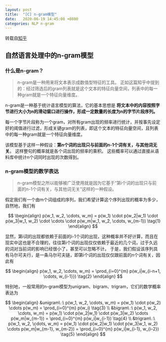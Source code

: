 ```yaml
---
layout: post
title:  "[C] n-gram模型"
date:   2020-06-19 14:45:08 +0800
categories: NLP n-gram
---
```


转载自[知乎](https://zhuanlan.zhihu.com/p/32829048)

## 自然语言处理中的n-gram模型
### 什么是n-gram？
> n-gram是一种用来将文本表示成数值型特征的工具。
> 正如这篇知乎中提到的：经过筛选后的gram列表就是这个文本的特征向量空间，列表中的每一种gram就是一个特征向量维度。

n-gram是一种基于统计语言模型的算法，它的基本思想是 **将文本中的内容按照字节进行大小为n的滑动窗口进行操作，形成一定数量的长度为n的字节片段序列。**

每一个字节片段称为一个gram，对所有gram出现的频率进行统计，并按事先设定好的阈值进行过滤，形成关键gram的列表，即这个文本的特征向量空间，且列表中的每一种gram就是一个特征向量维度。

该模型基于这样一种假设：**第n个词的出现只与前面的n-1个词有关，与其他词无关**。
这样整句的概率就是各个词出现的频率的乘积。
这些概率可以通过直接从语料库中统计n个词同时出现的次数得到。

### n-gram模型的数学表达
> n-gram模型之所以能够被广泛使用就是因为它基于“第i个词的出现只与前面的n-1个词有关，与其他词无关”这样的一种假设。

假定我们有一个由m个词组成的序列，我们希望计算这个序列出现的概率为多少，自然地，我们有

$$
\begin{align}
p(w_1, w_2, \cdots, w_m) = p(w_1) \cdot p(w_2|w_1) \cdot p(w_3|w_1, w_2) \cdot \cdots \cdot p(w_m|w_1, w_2, \cdots, w_{m-1}) \tag{1}
\end{align}
$$

显然，第i词的出现都依赖于前面的i-1个词的出现，这种概率并不好计算，而且在现实中这也是不合理的，往往第i个词的出现仅仅依赖于最近的几个词，过于久远的词对当前词的影响已经很小了，甚至可以忽略不计。
于是，我们假设该序列具有马尔可夫行，是一条马尔可夫链，即第i个词的出现仅仅跟前面的n个词有关，因此有

$$
\begin{align}
p(w_1, w_2, \cdots, w_m) = \prod_{i=0}^{m} p(w_i|w_{i-n+1, \cdots, w_{i-1}}) \tag{2}
\end{align}
$$

特别地，一般常用的n-gram模型为unigram、bigram、trigram，它们的数学概率表达为

$$
\begin{align}
&unigram\ :\ p(w_1, w_2, \cdots, w_m) = p(w_1) \cdot p(w_2) \cdots p(w_m) = \prod_{i=0}^{m} p(w_i) \tag{3} \\
&bigram\ :\ p(w_1, w_2, \cdots, w_m) = p(w_1) \cdot p(w_2|w_1) \cdot p(w_3|w_2) \cdots p(w_m|w_{m-1}) = \prod_{i=0}^{m} p(w_i|w_{i-1}) \tag{4} \\
&trigram\ :\ p(w_1, w_2, \cdots, w_m) = p(w_1) \cdot p(w_2|w_1) \cdot p(w_3|w_1, w_2) \cdots p(w_m|w_{m-1}, w_{m-2}) = \prod_{i=0}^{m} p(w_i|w_{i-1}, w_{i-2}) \tag{5}
\end{align}
$$
